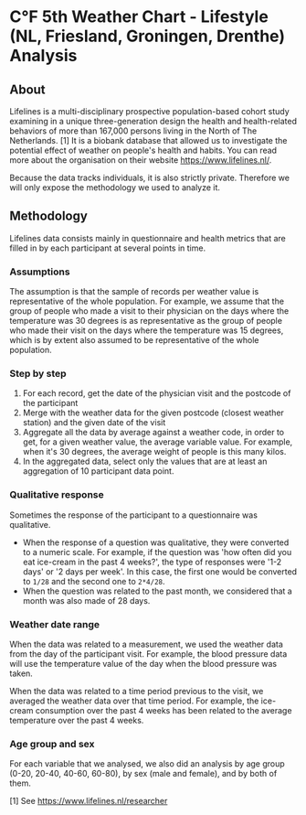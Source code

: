 C°F 5th Weather Chart - Lifestyle (NL, Friesland, Groningen, Drenthe) Analysis
===============================================================================

About
-----

Lifelines is a multi-disciplinary prospective population-based cohort study examining in a unique three-generation design the health and health-related behaviors of more than 167,000 persons living in the North of The Netherlands. [1] It is a biobank database that allowed us to investigate the potential effect of weather on people's health and habits. You can read more about the organisation on their website <https://www.lifelines.nl/>.

Because the data tracks individuals, it is also strictly private. Therefore we will only expose the methodology we used to analyze it.

Methodology
-----------

Lifelines data consists mainly in questionnaire and health metrics that are filled in by each participant at several points in time.

### Assumptions

The assumption is that the sample of records per weather value is representative of the whole population. For example, we assume that the group of people who made a visit to their physician on the days where the temperature was 30 degrees is as representative as the group of people who made their visit on the days where the temperature was 15 degrees, which is by extent also assumed to be representative of the whole population.

### Step by step

1.  For each record, get the date of the physician visit and the postcode of the participant
2.  Merge with the weather data for the given postcode (closest weather station) and the given date of the visit
3.  Aggregate all the data by average against a weather code, in order to get, for a given weather value, the average variable value. For example, when it's 30 degrees, the average weight of people is this many kilos.
4.  In the aggregated data, select only the values that are at least an aggregation of 10 participant data point.

### Qualitative response

Sometimes the response of the participant to a questionnaire was qualitative.

-   When the response of a question was qualitative, they were converted to a numeric scale. For example, if the question was 'how often did you eat ice-cream in the past 4 weeks?', the type of responses were '1-2 days' or '2 days per week'. In this case, the first one would be converted to `1/28` and the second one to `2*4/28`.
-   When the question was related to the past month, we considered that a month was also made of 28 days.

### Weather date range

When the data was related to a measurement, we used the weather data from the day of the participant visit. For example, the blood pressure data will use the temperature value of the day when the blood pressure was taken.

When the data was related to a time period previous to the visit, we averaged the weather data over that time period. For example, the ice-cream consumption over the past 4 weeks has been related to the average temperature over the past 4 weeks.

### Age group and sex

For each variable that we analysed, we also did an analysis by age group (0-20, 20-40, 40-60, 60-80), by sex (male and female), and by both of them.

[1] See <https://www.lifelines.nl/researcher>
